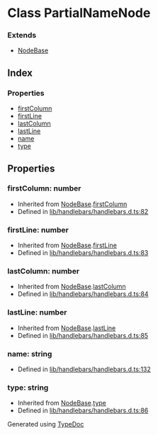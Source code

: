 # Class PartialNameNode


### Extends
* [NodeBase](hbs.ast.nodebase.md)

## Index

### Properties
* [firstColumn](hbs.ast.partialnamenode.md#firstcolumn)
* [firstLine](hbs.ast.partialnamenode.md#firstline)
* [lastColumn](hbs.ast.partialnamenode.md#lastcolumn)
* [lastLine](hbs.ast.partialnamenode.md#lastline)
* [name](hbs.ast.partialnamenode.md#name)
* [type](hbs.ast.partialnamenode.md#type)

## Properties

### firstColumn: number

* Inherited from [NodeBase](hbs.ast.nodebase.md).[firstColumn](hbs.ast.nodebase.md#firstcolumn)
* Defined in [lib/handlebars/handlebars.d.ts:82](https://github.com/kimamula/typedoc/blob/HEAD/src/lib/handlebars/handlebars.d.ts#L82)


### firstLine: number

* Inherited from [NodeBase](hbs.ast.nodebase.md).[firstLine](hbs.ast.nodebase.md#firstline)
* Defined in [lib/handlebars/handlebars.d.ts:83](https://github.com/kimamula/typedoc/blob/HEAD/src/lib/handlebars/handlebars.d.ts#L83)


### lastColumn: number

* Inherited from [NodeBase](hbs.ast.nodebase.md).[lastColumn](hbs.ast.nodebase.md#lastcolumn)
* Defined in [lib/handlebars/handlebars.d.ts:84](https://github.com/kimamula/typedoc/blob/HEAD/src/lib/handlebars/handlebars.d.ts#L84)


### lastLine: number

* Inherited from [NodeBase](hbs.ast.nodebase.md).[lastLine](hbs.ast.nodebase.md#lastline)
* Defined in [lib/handlebars/handlebars.d.ts:85](https://github.com/kimamula/typedoc/blob/HEAD/src/lib/handlebars/handlebars.d.ts#L85)


### name: string

* Defined in [lib/handlebars/handlebars.d.ts:132](https://github.com/kimamula/typedoc/blob/HEAD/src/lib/handlebars/handlebars.d.ts#L132)


### type: string

* Inherited from [NodeBase](hbs.ast.nodebase.md).[type](hbs.ast.nodebase.md#type)
* Defined in [lib/handlebars/handlebars.d.ts:86](https://github.com/kimamula/typedoc/blob/HEAD/src/lib/handlebars/handlebars.d.ts#L86)



Generated using [TypeDoc](http://typedoc.io)
